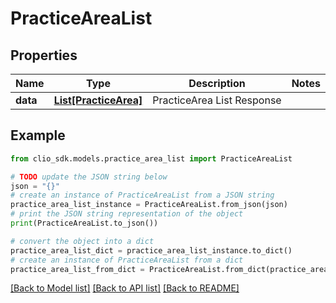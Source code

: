 # PracticeAreaList


## Properties

Name | Type | Description | Notes
------------ | ------------- | ------------- | -------------
**data** | [**List[PracticeArea]**](PracticeArea.md) | PracticeArea List Response | 

## Example

```python
from clio_sdk.models.practice_area_list import PracticeAreaList

# TODO update the JSON string below
json = "{}"
# create an instance of PracticeAreaList from a JSON string
practice_area_list_instance = PracticeAreaList.from_json(json)
# print the JSON string representation of the object
print(PracticeAreaList.to_json())

# convert the object into a dict
practice_area_list_dict = practice_area_list_instance.to_dict()
# create an instance of PracticeAreaList from a dict
practice_area_list_from_dict = PracticeAreaList.from_dict(practice_area_list_dict)
```
[[Back to Model list]](../README.md#documentation-for-models) [[Back to API list]](../README.md#documentation-for-api-endpoints) [[Back to README]](../README.md)


